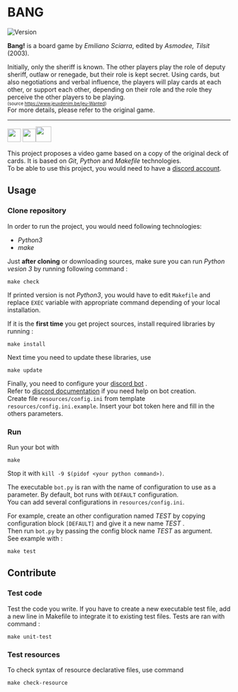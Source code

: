 # BANG

![Version](https://img.shields.io/badge/version-1.0-blue)


**Bang!** is a board game by *Emiliano Sciarra*, edited by *Asmodee, Tilsit* (2003).  

Initially, only the sheriff is known. The other players play the role of deputy sheriff, outlaw or renegade, but their role is kept secret. Using cards, but also negotiations and verbal influence, the players will play cards at each other, or support each other, depending on their role and the role they perceive the other players to be playing.  
<font size=1>(source https://www.jeuxdenim.be/jeu-Wanted)</font>  
For more details, please refer to the original game.
***

<img src="https://git-scm.com/images/logos/downloads/Git-Icon-1788C.png" width="30"/> <img src="https://upload.wikimedia.org/wikipedia/commons/thumb/c/c3/Python-logo-notext.svg/165px-Python-logo-notext.svg.png" width="30"/><img src="https://discord.com/assets/f8389ca1a741a115313bede9ac02e2c0.svg" width="35"/>

This project proposes a video game based on a copy of the original deck of cards.
It is based on *Git*, *Python* and *Makefile* technologies.  
To be able to use this project, you would need to have a [discord account](https://discord.com/login).



## Usage

### Clone repository

In order to run the project, you would need following technologies:
- *Python3*
- *make*

Just **after cloning** or downloading sources, make sure you can run *Python vesion 3* by running following command :
```
make check
```
If printed version is not *Python3*, you would have to edit `Makefile` and replace `EXEC` variable with appropriate command depending of your local installation.

If it is the **first time** you get project sources, install required libraries by running :
```
make install
```
Next time you need to update these libraries, use
```
make update
```

Finally, you need to configure your [discord bot](https://discord.com/developers/applications) .  
Refer to [discord documentation](https://discordpy.readthedocs.io/en/latest/discord.html) if you need help on bot creation.  
Create file `resources/config.ini` from template `resources/config.ini.example`.
Insert your bot token here and fill in the others parameters.

### Run

Run your bot with
```
make
```
Stop it with
`kill -9 $(pidof <your python command>)`.

The executable `bot.py` is ran with the name of configuration to use as a parameter. By default, bot runs with `DEFAULT` configuration.  
You can add several configurations in `resources/config.ini`.

For example, create an other configuration named *TEST* by copying configuration block `[DEFAULT]` and give it a new name *TEST* .  
Then run `bot.py` by passing the config block name *TEST* as argument.  
See example with :
```
make test
```

## Contribute

### Test code

Test the code you write.
If you have to create a new executable test file, add a new line in Makefile to integrate it to existing test files.
Tests are ran with command :
```
make unit-test
```

### Test resources

To check syntax of resource declarative files, use command
```
make check-resource
```
